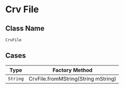 
# Crv File

## Class Name

`CrvFile`

## Cases

| Type | Factory Method |
|  --- | --- |
| `String` | CrvFile.fromMString(String mString) |

